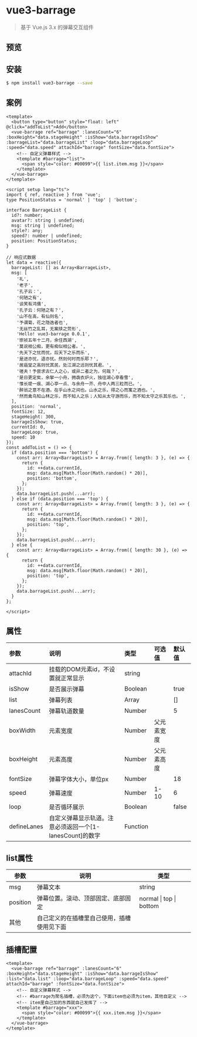 # vue3-barrage

> 基于 Vue.js 3.x 的弹幕交互组件



## 预览



## 安装

```bash
$ npm install vue3-barrage --save
```

## 案例

```vue
<template>
  <button type="button" style="float: left" @click="addToList">Add</button>
  <vue-barrage ref="barrage" :lanesCount="6" :boxHeight="data.stageHeight" :isShow="data.barrageIsShow" :barrageList="data.barrageList" :loop="data.barrageLoop" :speed="data.speed" attachId="barrage" fontSize="data.fontSize">
    <!-- 自定义弹幕样式 --> 
    <template #barrage="list">
      <span style="color: #00099">{{ list.item.msg }}</span>
    </template>
  </vue-barrage>
</template>

<script setup lang="ts">
import { ref, reactive } from 'vue';
type PositionStatus = 'normal' | 'top' | 'bottom';

interface BarrageList {
  id?: number;
  avatar?: string | undefined;
  msg: string | undefined;
  style?: any;
  speed?: number | undefined;
  position: PositionStatus;
}

// 响应式数据
let data = reactive({
  barrageList: [] as Array<BarrageList>,
  msg: [
    '礼',
    '老子',
    '孔子云：',
    '何陋之有',
    '谈笑有鸿儒',
    '孔子云：何陋之有？',
    '山不在高，有仙则名',
    '予谓菊，花之隐逸者也',
    '无丝竹之乱耳，无案牍之劳形',
    'Hello! vue3-barrage 0.0.1',
    '崇祯五年十二月，余住西湖',
    '莫说相公痴，更有痴似相公者。',
    '先天下之忧而忧，后天下之乐而乐',
    '是进亦忧，退亦忧。然则何时而乐耶？',
    '居庙堂之高则忧其民，处江湖之远则忧其君。',
    '嗟夫！予尝求古仁人之心，或异二者之为，何哉？',
    '是日更定矣，余拏一小舟，拥毳衣炉火，独往湖心亭看雪',
    '惟长堤一痕、湖心亭一点、与余舟一芥、舟中人两三粒而已。',
    '醉翁之意不在酒，在乎山水之间也。山水之乐，得之心而寓之酒也。',
    '然而禽鸟知山林之乐，而不知人之乐；人知从太守游而乐，而不知太守之乐其乐也。',
  ],
  position: 'normal',
  fontSize: 12,
  stageHeight: 300,
  barrageIsShow: true,
  currentId: 0,
  barrageLoop: true,
  speed: 10
});
const addToList = () => {
  if (data.position === 'bottom') {
    const arr: Array<BarrageList> = Array.from({ length: 3 }, (e) => {
      return {
        id: ++data.currentId,
        msg: data.msg[Math.floor(Math.random() * 20)],
        position: 'bottom',
      };
    });
    data.barrageList.push(...arr);
  } else if (data.position === 'top') {
    const arr: Array<BarrageList> = Array.from({ length: 3 }, (e) => {
      return {
        id: ++data.currentId,
        msg: data.msg[Math.floor(Math.random() * 20)],
        position: 'top',
      };
    });
    data.barrageList.push(...arr);
  } else {
    const arr: Array<BarrageList> = Array.from({ length: 30 }, (e) => {
      return {
        id: ++data.currentId,
        msg: data.msg[Math.floor(Math.random() * 20)],
        position: 'top',
      };
    });
    data.barrageList.push(...arr);
  }
};

</script>
```

## 属性

| 参数        | 说明                                                     | 类型     | 可选值     | 默认值 |
| :---------- | :------------------------------------------------------- | :------- | :--------- | :----- |
| attachId    | 挂载的DOM元素id，不设置就正常显示                        | string   |            |        |
| isShow      | 是否展示弹幕                                             | Boolean  |            | true   |
| list        | 弹幕列表                                                 | Array    |            | []     |
| lanesCount  | 弹幕轨道数量                                             | Number   |            | 5      |
| boxWidth    | 元素宽度                                                 | Number   | 父元素宽度 |        |
| boxHeight   | 元素高度                                                 | Number   | 父元素高度 |        |
| fontSize    | 弹幕字体大小，单位px                                     | Number   |            | 18     |
| speed       | 弹幕速度                                                 | Number   | 1-10       | 6      |
| loop        | 是否循环展示                                             | Boolean  |            | false  |
| defineLanes | 自定义弹幕显示轨道。注意必须返回一个[1-lanesCount]的数字 | Function |            |        |



## list属性

| 参数     | 说明                                       | 类型                    |
| -------- | ------------------------------------------ | ----------------------- |
| msg      | 弹幕文本                                   | string                  |
| position | 弹幕位置。滚动、顶部固定、底部固定         | normal \| top \| bottom |
| 其他     | 自己定义的在插槽里自己使用，插槽使用见下面 |                         |



## 插槽配置

```vue
<template>
  <vue-barrage ref="barrage" :lanesCount="6" :boxHeight="data.stageHeight" :isShow="data.barrageIsShow" :list="data.list" :loop="data.barrageLoop" :speed="data.speed" attachId="barrage" :fontSize="data.fontSize">
    <!-- 自定义弹幕样式 -->
    <!-- #barrage为聚名插槽，必须为这个，下面item也必须为item，其他自定义 -->
    <!-- item里自己加的东西就自己发挥了 -->
    <template #barrage="xxx">
      <span style="color: #00099">{{ xxx.item.msg }}</span>
    </template>
  </vue-barrage>
</template>


```

